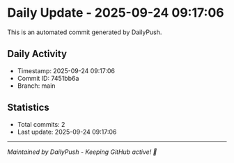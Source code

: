 # Daily Update - 2025-09-24 09:17:06

This is an automated commit generated by DailyPush.

## Daily Activity
- Timestamp: 2025-09-24 09:17:06
- Commit ID: 7451bb6a
- Branch: main

## Statistics
- Total commits: 2
- Last update: 2025-09-24 09:17:06

---
*Maintained by DailyPush - Keeping GitHub active! 🚀*
